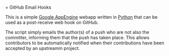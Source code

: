 = GitHub Email Hooks

This is a simple [Google AppEngine](http://code.google.com/appengine) webapp written in [Python](http://www.python.org) that can be used as a post-receive web hook on GitHub.

The script simply emails the author(s) of a push who are not also the committer, informing them that the push has taken place.  This allows contributors to be automatically notified when their contributions have been accepted by an upstreamm project.

